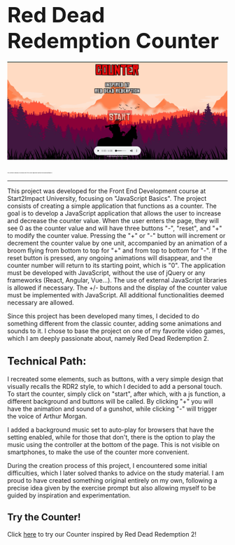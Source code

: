 # <span style="font-size:48px;">Red Dead Redemption Counter</span>


![Counter Screenshot](assets/img/Screenshot.png)

 <span style="font-size:2px;">*This screenshot showcases the desktop view of the Counter application inspired by Red Dead Redemption 2.*</span>
<hr>


This project was developed for the Front End Development course at Start2Impact University, focusing on "JavaScript Basics". The project consists of creating a simple application that functions as a counter. The goal is to develop a JavaScript application that allows the user to increase and decrease the counter value. When the user enters the page, they will see 0 as the counter value and will have three buttons "-", "reset", and "+" to modify the counter value. Pressing the "+" or "-" button will increment or decrement the counter value by one unit, accompanied by an animation of a broom flying from bottom to top for "+" and from top to bottom for "-". If the reset button is pressed, any ongoing animations will disappear, and the counter number will return to its starting point, which is "0". The application must be developed with JavaScript, without the use of jQuery or any frameworks (React, Angular, Vue...). The use of external JavaScript libraries is allowed if necessary. The +/- buttons and the display of the counter value must be implemented with JavaScript. All additional functionalities deemed necessary are allowed.

Since this project has been developed many times, I decided to do something different from the classic counter, adding some animations and sounds to it. I chose to base the project on one of my favorite video games, which I am deeply passionate about, namely Red Dead Redemption 2.

## <span style="font-size:24px;">Technical Path:</span>


I recreated some elements, such as buttons, with a very simple design that visually recalls the RDR2 style, to which I decided to add a personal touch.
To start the counter, simply click on "start", after which, with a js function, a different background and buttons will be called. By clicking "+" you will have the animation and sound of a gunshot, while clicking "-" will trigger the voice of Arthur Morgan.

I added a background music set to auto-play for browsers that have the setting enabled, while for those that don't, there is the option to play the music using the controller at the bottom of the page. This is not visible on smartphones, to make the use of the counter more convenient.

During the creation process of this project, I encountered some initial difficulties, which I later solved thanks to advice on the study material. I am proud to have created something original entirely on my own, following a precise idea given by the exercise prompt but also allowing myself to be guided by inspiration and experimentation.

## Try the Counter!

Click [here](https://counter-rdr2.netlify.app/) to try our Counter inspired by Red Dead Redemption 2!
